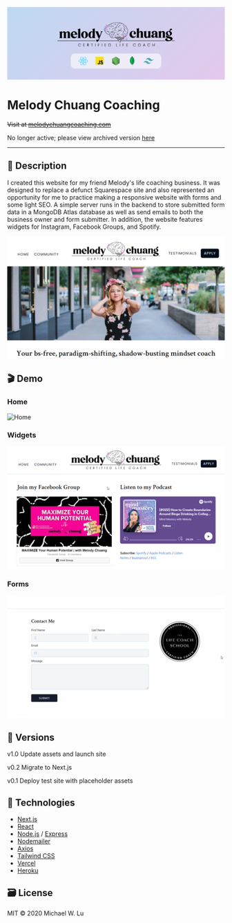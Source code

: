 <img src="./readme/banner.png" alt="Banner">

# Melody Chuang Coaching

~~Visit at [melodychuangcoaching.com](https://melodychuangcoaching.com)~~

No longer active; please view archived version [here](https://melodychuangcoaching.michaelwenlu.com)

---

## 📝 Description

I created this website for my friend Melody's life coaching business. It was designed to replace a defunct Squarespace site and also represented an opportunity for me to practice making a responsive website with forms and some light SEO. A simple server runs in the backend to store submitted form data in a MongoDB Atlas database as well as send emails to both the business owner and form submitter. In addition, the website features widgets for Instagram, Facebook Groups, and Spotify.

<img src="./readme/screenshot.png" width="600px" alt="Screenshot">

## 🎬 Demo

### Home

<img src="./readme/home_nofadein.gif?raw=true" width="600px" alt="Home">

### Widgets

<img src="./readme/widgets_nofadein.gif?raw=true" width="600px" alt="Widgets">

### Forms

<img src="./readme/forms_nofadein.gif?raw=true" width="600px" alt="Forms">

## 🤖 Versions

v1.0 Update assets and launch site

v0.2 Migrate to Next.js

v0.1 Deploy test site with placeholder assets

## 🚀 Technologies

- [Next.js](https://nextjs.org/)
- [React](https://reactjs.org/)
- [Node.js](https://nodejs.org/en/) / [Express](https://expressjs.com/)
- [Nodemailer](https://nodemailer.com/about/)
- [Axios](https://www.npmjs.com/package/axios)
- [Tailwind CSS](https://tailwindcss.com/)
- [Vercel](https://vercel.com/docs)
- [Heroku](https://www.heroku.com/)

## 🗃️ License

MIT © 2020 Michael W. Lu
